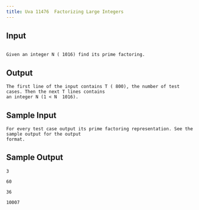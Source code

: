 ```yaml
---
title: Uva 11476  Factorizing Large Integers
---
```



## Input

```

Given an integer N ( 1016) find its prime factoring.
```

## Output

```
The first line of the input contains T ( 800), the number of test cases. Then the next T lines contains
an integer N (1 < N  1016).

```

## Sample Input

```
For every test case output its prime factoring representation. See the sample output for the output
format.

```

## Sample Output

```
3

60

36

10007

```
